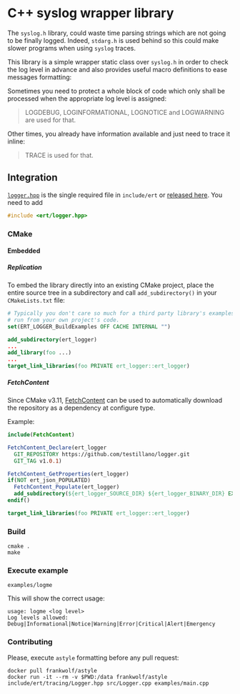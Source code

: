# C++ syslog wrapper library

The `syslog.h` library, could waste time parsing strings which are not going
to be finally logged. Indeed, `stdarg.h` is used behind so this could make
slower programs when using `syslog` traces.

This library is a simple wrapper static class over `syslog.h` in order to
check the log level in advance and also provides useful macro definitions
to ease messages formatting:

Sometimes you need to protect a whole block of code which only shall be
processed when the appropriate log level is assigned:

>    LOGDEBUG, LOGINFORMATIONAL, LOGNOTICE and LOGWARNING are used for that.
>

Other times, you already have information available and just need to trace
it inline:

>    TRACE is used for that.
>

## Integration

[`logger.hpp`](https://github.com/testillano/logger/blob/master/include/ert/logger.hpp) is the single required file in `include/ert` or [released here](https://github.com/testillano/logger/releases). You need to add

```cpp
#include <ert/logger.hpp>
```

### CMake

#### Embedded

##### Replication

To embed the library directly into an existing CMake project, place the entire source tree in a subdirectory and call `add_subdirectory()` in your `CMakeLists.txt` file:

```cmake
# Typically you don't care so much for a third party library's examples to be
# run from your own project's code.
set(ERT_LOGGER_BuildExamples OFF CACHE INTERNAL "")

add_subdirectory(ert_logger)
...
add_library(foo ...)
...
target_link_libraries(foo PRIVATE ert_logger::ert_logger)
```

##### FetchContent

Since CMake v3.11,
[FetchContent](https://cmake.org/cmake/help/v3.11/module/FetchContent.html) can be used to automatically download the repository as a dependency at configure type.

Example:
```cmake
include(FetchContent)

FetchContent_Declare(ert_logger
  GIT_REPOSITORY https://github.com/testillano/logger.git
  GIT_TAG v1.0.1)

FetchContent_GetProperties(ert_logger)
if(NOT ert_json_POPULATED)
  FetchContent_Populate(ert_logger)
  add_subdirectory(${ert_logger_SOURCE_DIR} ${ert_logger_BINARY_DIR} EXCLUDE_FROM_ALL)
endif()

target_link_libraries(foo PRIVATE ert_logger::ert_logger)
```

### Build

    cmake .
    make

### Execute example

    examples/logme

This will show the correct usage:

    usage: logme <log level>
    Log levels allowed: Debug|Informational|Notice|Warning|Error|Critical|Alert|Emergency

### Contributing

Please, execute `astyle` formatting before any pull request:

    docker pull frankwolf/astyle
    docker run -it --rm -v $PWD:/data frankwolf/astyle include/ert/tracing/Logger.hpp src/Logger.cpp examples/main.cpp

